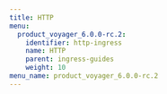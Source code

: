 ```yaml
---
title: HTTP
menu:
  product_voyager_6.0.0-rc.2:
    identifier: http-ingress
    name: HTTP
    parent: ingress-guides
    weight: 10
menu_name: product_voyager_6.0.0-rc.2
---
```

